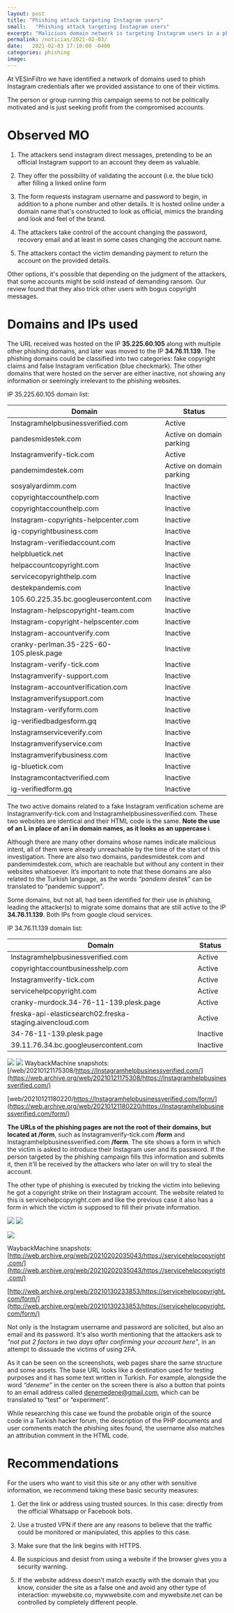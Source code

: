 ```yaml
---
layout: post
title: "Phishing attack targeting Instagram users"
small:   "Phishing attack targeting Instagram users"
excerpt: "Maliciuos domain network is targeting Instagram users in a phishing campaign"
permalink: /noticias/2021-02-03/
date:   2021-02-03 17:10:00 -0400
categories: phishing
image:
---
```


At VESinFiltro we have identified a network of domains used to phish Instagram credentials after we provided assistance to one of their victims.

The person or group running this campaign seems to not be politically motivated and is just seeking profit from the compromised accounts.  

# Observed MO

1.  The attackers send instagram direct messages, pretending to be an official Instagram support to an account they deem as valuable.
    
2.  They offer the possibility of validating the account (i.e. the blue tick) after filling a linked online form
    
3.  The form requests instagram username and password to begin, in addition to a phone number and other details. It is hosted online under a domain name that's constructed to look as official, mimics the branding and look and feel of the brand.
    
4.  The attackers take control of the account changing the password, recovery email and at least in some cases changing the account name.
    
5.  The attackers contact the victim demanding payment to return the account on the provided details.

Other options, it's possible that depending on the judgment of the attackers, that some accounts might be sold instead of demanding ransom. Our review found that they also trick other users with bogus copyright messages.

# Domains and IPs used

The URL received was hosted on the IP **35.225.60.105** along with multiple other phishing domains, and later was moved to the IP **34.76.11.139**. The phishing domains could be classified into two categories: fake copyright claims and false Instagram verification (blue checkmark). The other domains that were hosted on the server are either inactive, not showing any information or seemingly irrelevant to the phishing websites.

 IP 35.225.60.105 domain list:

| Domain                      |               Status           |
|-----------------------------------------|--------------------------|
| lnstagramhelpbusinessverified.com       | Active                   |
| pandesmidestek.com                      | Active on domain parking |
| lnstagramverify-tick.com                | Active                   |
| pandemimdestek.com                      | Active on domain parking |
| sosyalyardimm.com                       | Inactive                 |
| copyrightaccounthelp.com                | Inactive                 |
| copyrightaccounthelp.com                | Inactive                 |
| lnstagram-copyrights-helpcenter.com     | Inactive                 |
| ig-copyrightbusiness.com                | Inactive                 |
| lnstagram-verifiedaccount.com           | Inactive                 |
| helpbluetick.net                        | Inactive                 |
| helpaccountcopyright.com                | Inactive                 |
| servicecopyrighthelp.com                | Inactive                 |
| destekpandemis.com                      | Inactive                 |
| 105.60.225.35.bc.googleusercontent.com  | Inactive                 |
| lnstagram-helpscopyright-team.com       | Inactive                 |
| lnstagram-copyright-helpscenter.com     | Inactive                 |
| lnstagram-accountverify.com             | Inactive                 |
| cranky-perlman.35-225-60-105.plesk.page | Inactive                 |
| lnstagram-verify-tick.com               | Inactive                 |
| lnstagramverify-support.com             | Inactive                 |
| lnstagram-accountverification.com       | Inactive                 |
| lnstagramverifysupport.com              | Inactive                 |
| lnstagram-verifyform.com                | Inactive                 |
| ig-verifiedbadgesform.gq                | Inactive                 |
| lnstagramserviceverify.com              | Inactive                 |
| lnstagramverifyservice.com              | Inactive                 |
| lnstagramverifybusiness.com             | Inactive                 |
| ig-bluetick.com                         | Inactive                 |
| lnstagramcontactverified.com            | Inactive                 |
| ig-verifiedform.gq                      | Inactive                 |

The two active domains related to a fake Instagram verification scheme are lnstagramverify-tick.com and lnstagramhelpbusinessverified.com. These two websites are identical and their HTML code is the same. **Note the use of an L in place of an i in domain names, as it looks as an uppercase i**.

Although there are many other domains whose names indicate malicious intent, all of them were already unreachable by the time of the start of this investigation. There are also two domains, pandesmidestek.com and pandemimdestek.com,  which are reachable but without any content in their websites whatsoever. It’s important to note that these domains are also related to the Turkish language, as the words *“pandemi destek”* can be translated to “pandemic support”.

Some domains, but not all, had been identified for their use in phishing, leading the attacker(s) to migrate some domains that are still active to the IP **34.76.11.139**. Both IPs from google cloud services.

 IP 34.76.11.139 domain list:

| Domain                                                   | Status   |
|----------------------------------------------------------|----------|
| lnstagramhelpbusinessverified.com                        | Active   |
| copyrightaccountbusinesshelp.com                         | Active   |
| lnstagramverify-tick.com                                 | Active   |
| servicehelpcopyright.com                                 | Active   |
| cranky-murdock.34-76-11-139.plesk.page                   | Active   |
| freska-api-elasticsearch02.freska-staging.aivencloud.com | Active   |
| 34-76-11-139.plesk.page                                  | Inactive |
| 39.11.76.34.bc.googleusercontent.com                     | Inactive |

![](/res/post_img/2021-02-03/img_0.png)  ![](/res/post_img/2021-02-03/img_1.png)
WaybackMachine snapshots:
[/web/20210121175308/https://lnstagramhelpbusinessverified.com/](https://web.archive.org/web/20210121175308/https://lnstagramhelpbusinessverified.com/)

[web/20210121180220/https://lnstagramhelpbusinessverified.com/form/](https://web.archive.org/web/20210121180220/https://lnstagramhelpbusinessverified.com/form/)

**The URLs of the phishing pages are not the root of their domains, but located at /form**, such as lnstagramverify-tick.com **/form** and lnstagramhelpbusinessverified.com **/form**. The site shows a form in which the victim is asked to introduce their Instagram user and its password. If the person targeted by the phishing campaign fills this information and submits it, then it'll be received by the attackers who later on will try to steal the account.

The other type of phishing is executed by tricking the victim into believing he got a copyright strike on their Instagram account. The website related to this is servicehelpcopyright.com and like the previous case it also has a form in which the victim is supposed to fill their private information.



![](/res/post_img/2021-02-03/img_2.png)
![](/res/post_img/2021-02-03/img_3.png)

![](/res/post_img/2021-02-03/img_4.png)

WaybackMachine snapshots:
[http://web.archive.org/web/20210202035043/https://servicehelpcopyright.com/](http://web.archive.org/web/20210202035043/https://servicehelpcopyright.com/)

[http://web.archive.org/web/20210130233853/https://servicehelpcopyright.com/form/](http://web.archive.org/web/20210130233853/https://servicehelpcopyright.com/form/)

Not only is the Instagram username and password are solicited, but also an email and its password. It's also worth mentioning that the attackers ask to *"not put 2 factors in two days after confirming your account here"*, in an attempt to dissuade the victims of using 2FA.

As it can be seen on the screenshots, web pages share the same structure and some assets. The base URL looks like a destination used for testing purposes and it has some text written in Turkish. For example, alongside the word *“deneme”* in the center on the screen there is also a button that points to an email address called denemedene@gmail.com, which can be translated to “test” or “experiment”.

While researching this case we found the probable origin of the source code in a Turkish hacker forum, the description of the PHP documents and user comments match the phishing sites found, the username also matches an attribution comment in the HTML code.

# Recommendations
For the users who want to visit this site or any other with sensitive information, we recommend taking these basic security measures:

1.  Get the link or address using trusted sources. In this case: directly from the official Whatsapp or Facebook bots.
    
2.  Use a trusted VPN if there are any reasons to believe that the traffic could be monitored or manipulated, this applies to this case.
    
3.  Make sure that the link begins with HTTPS.
    
4.  Be suspicious and desist from using a website if the browser gives you a security warning.
    
5.  If the website address doesn’t match exactly with the domain that you know, consider the site as a false one and avoid any other type of interaction: mywebsite.co, mywwebsite.com and mywebsite.net can be controlled by completely different people.
